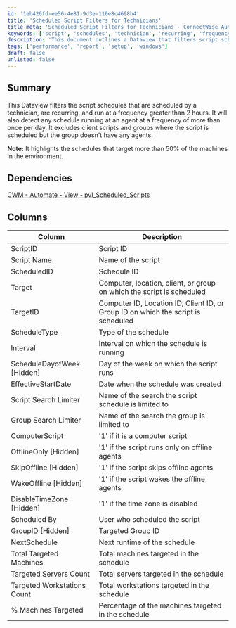 ```yaml
---
id: '1eb426fd-ee56-4e81-9d3e-116e8c4698b4'
title: 'Scheduled Script Filters for Technicians'
title_meta: 'Scheduled Script Filters for Technicians - ConnectWise Automate'
keywords: ['script', 'schedules', 'technician', 'recurring', 'frequency', 'machines', 'environment']
description: 'This document outlines a Dataview that filters script schedules based on technician scheduling, recurring schedules, and frequency criteria. It identifies schedules running at a frequency greater than 2 hours and highlights those targeting more than 50% of machines in the environment while excluding client scripts and groups without agents.'
tags: ['performance', 'report', 'setup', 'windows']
draft: false
unlisted: false
---
```


## Summary

This Dataview filters the script schedules that are scheduled by a technician, are recurring, and run at a frequency greater than 2 hours. It will also detect any schedule running at an agent at a frequency of more than once per day. It excludes client scripts and groups where the script is scheduled but the group doesn't have any agents.

**Note:** It highlights the schedules that target more than 50% of the machines in the environment.

## Dependencies

[CWM - Automate - View - pvl_Scheduled_Scripts](<../views/pvl_Scheduled_Scripts.md>)

## Columns

| Column                       | Description                                                  |
|------------------------------|--------------------------------------------------------------|
| ScriptID                     | Script ID                                                   |
| Script Name                  | Name of the script                                          |
| ScheduledID                  | Schedule ID                                                |
| Target                       | Computer, location, client, or group on which the script is scheduled |
| TargetID                     | Computer ID, Location ID, Client ID, or Group ID on which the script is scheduled |
| ScheduleType                 | Type of the schedule                                       |
| Interval                     | Interval on which the schedule is running                  |
| ScheduleDayofWeek [Hidden]  | Day of the week on which the script runs                   |
| EffectiveStartDate           | Date when the schedule was created                         |
| Script Search Limiter        | Name of the search the script schedule is limited to       |
| Group Search Limiter         | Name of the search the group is limited to                 |
| ComputerScript               | '1' if it is a computer script                              |
| OfflineOnly [Hidden]        | '1' if the script runs only on offline agents              |
| SkipOffline [Hidden]        | '1' if the script skips offline agents                      |
| WakeOffline [Hidden]        | '1' if the script wakes the offline agents                  |
| DisableTimeZone [Hidden]    | '1' if the time zone is disabled                           |
| Scheduled By                 | User who scheduled the script                               |
| GroupID [Hidden]            | Targeted Group ID                                          |
| NextSchedule                 | Next runtime of the schedule                                |
| Total Targeted Machines      | Total machines targeted in the schedule                     |
| Targeted Servers Count       | Total servers targeted in the schedule                      |
| Targeted Workstations Count   | Total workstations targeted in the schedule                 |
| % Machines Targeted          | Percentage of the machines targeted in the schedule         |


